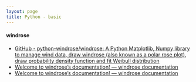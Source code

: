 ```yaml
---
layout: page
title: Python - basic
---
```


#### windrose
* [GitHub - python-windrose/windrose: A Python Matplotlib, Numpy library to manage wind data, draw windrose (also known as a polar rose plot), draw probability density function and fit Weibull distribution](https://github.com/python-windrose/windrose)
* [Welcome to windrose’s documentation! — windrose documentation](https://python-windrose.github.io/windrose/index.html)
* [Welcome to windrose’s documentation! — windrose documentation](https://windrose.readthedocs.io/en/latest/index.html)



